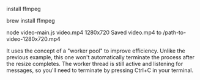 install ffmpeg

brew install ffmpeg

node video-main.js video.mp4 1280x720
Saved video.mp4 to /path-to-video-1280x720.mp4

It uses the concept of a "worker pool" to improve efficiency. Unlike the previous example, this one won't automatically terminate the process after the resize completes. The worker thread is still active and listening for messages, so you'll need to terminate by pressing Ctrl+C in your terminal.